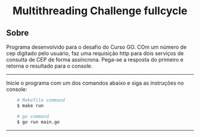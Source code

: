 <h1 align="center"> Multithreading Challenge fullcycle </h1>


## Sobre 

Programa desenvolvido para o desafio do Curso GO. COm um número de cep digitado pelo usuário, faz uma requisição http para dois serviços de consulta de CEP de forma assíncrona. Pega-se a resposta do primeiro e retorna o resultado para o console.

--- 

Inicie o programa com um dos comandos abaixo e siga as instruções no console:

```bash
    # Makefile command
    $ make run
```

```bash
    # go command
    $ go run main.go
```

---

